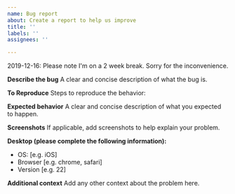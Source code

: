 ```yaml
---
name: Bug report
about: Create a report to help us improve
title: ''
labels: ''
assignees: ''

---
```


2019-12-16: Please note I'm on a 2 week break. Sorry for the inconvenience.

**Describe the bug**
A clear and concise description of what the bug is.

**To Reproduce**
Steps to reproduce the behavior:

**Expected behavior**
A clear and concise description of what you expected to happen.

**Screenshots**
If applicable, add screenshots to help explain your problem.

**Desktop (please complete the following information):**
 - OS: [e.g. iOS]
 - Browser [e.g. chrome, safari]
 - Version [e.g. 22]


**Additional context**
Add any other context about the problem here.

